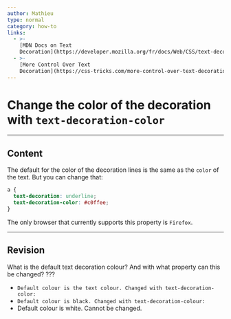 ```yaml
---
author: Mathieu
type: normal
category: how-to
links:
  - >-
    [MDN Docs on Text
    Decoration](https://developer.mozilla.org/fr/docs/Web/CSS/text-decoration){documentation}
  - >-
    [More Control Over Text
    Decoration](https://css-tricks.com/more-control-over-text-decoration/){website}
---
```


# Change the color of the decoration with `text-decoration-color`


---

## Content

The default for the color of the decoration lines is the same as the `color` of the text. But you can change that:

```css
a {
  text-decoration: underline;
  text-decoration-color: #c0ffee;
}
```

The only browser that currently supports this property is `Firefox`.


---

## Revision

What is the default text decoration colour? And with what property can this be changed? ???

- `Default colour is the text colour. Changed with text-decoration-color:`
- `Default colour is black. Changed with text-decoration-colour:`
- Default colour is white. Cannot be changed.
